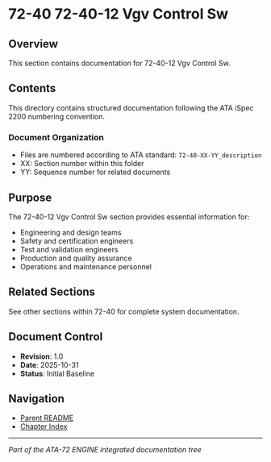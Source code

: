 # 72-40 72-40-12 Vgv Control Sw

## Overview
This section contains documentation for 72-40-12 Vgv Control Sw.

## Contents
This directory contains structured documentation following the ATA iSpec 2200 numbering convention.

### Document Organization
- Files are numbered according to ATA standard: `72-40-XX-YY_description`
- XX: Section number within this folder
- YY: Sequence number for related documents

## Purpose
The 72-40-12 Vgv Control Sw section provides essential information for:
- Engineering and design teams
- Safety and certification engineers
- Test and validation engineers
- Production and quality assurance
- Operations and maintenance personnel

## Related Sections
See other sections within 72-40 for complete system documentation.

## Document Control
- **Revision**: 1.0
- **Date**: 2025-10-31
- **Status**: Initial Baseline

## Navigation
- [Parent README](../README.md)
- [Chapter Index](../../INDEX.md)

---
*Part of the ATA-72 ENGINE integrated documentation tree*
